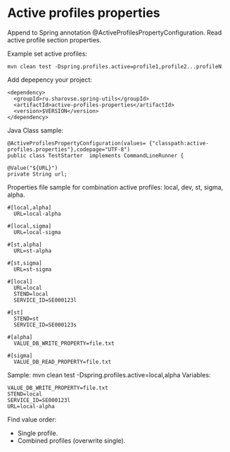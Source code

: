 # Active profiles properties

Append to Spring annotation @ActiveProfilesPropertyConfiguration. 
Read active profile section properties.

Example set active profiles:

    mvn clean test -Dspring.profiles.active=profile1,profile2...profileN

Add depepency your project:

    <dependency>
      <groupId>ru.sharovse.spring-utils</groupId>
      <artifactId>active-profiles-properties</artifactId>
      <version>$VERSION</version>
    </dependency>

Java Class sample:

    @ActiveProfilesPropertyConfiguration(values= {"classpath:active-profiles.properties"},codepage="UTF-8")
    public class TestStarter  implements CommandLineRunner {

    @Value("${URL}")
    private String url;

Properties file sample for combination active profiles: local, dev, st, sigma, alpha.

    #[local,alpha]
      URL=local-alpha

    #[local,sigma]
      URL=local-sigma

    #[st,alpha]
      URL=st-alpha

    #[st,sigma]
      URL=st-sigma

    #[local]
      URL=local
      STEND=local
      SERVICE_ID=SE000123l

    #[st]
      STEND=st
      SERVICE_ID=SE000123s

    #[alpha]
      VALUE_DB_WRITE_PROPERTY=file.txt

    #[sigma]
      VALUE_DB_READ_PROPERTY=file.txt

Sample:
      mvn clean test -Dspring.profiles.active=local,alpha
Variables:
 
	VALUE_DB_WRITE_PROPERTY=file.txt
	STEND=local
	SERVICE_ID=SE000123l
	URL=local-alpha

Find value order:
   * Single profile.
   * Combined profiles (overwrite single).
  
